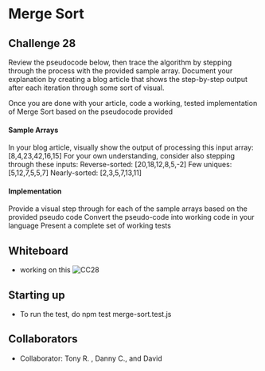 # Merge Sort

## Challenge 28

Review the pseudocode below, then trace the algorithm by stepping through the process with the provided sample array. Document your explanation by creating a blog article that shows the step-by-step output after each iteration through some sort of visual.

Once you are done with your article, code a working, tested implementation of Merge Sort based on the pseudocode provided

#### Sample Arrays

In your blog article, visually show the output of processing this input array:
[8,4,23,42,16,15]
For your own understanding, consider also stepping through these inputs:
Reverse-sorted: [20,18,12,8,5,-2]
Few uniques: [5,12,7,5,5,7]
Nearly-sorted: [2,3,5,7,13,11]

#### Implementation

Provide a visual step through for each of the sample arrays based on the provided pseudo code
Convert the pseudo-code into working code in your language
Present a complete set of working tests

## Whiteboard

- working on this
  ![CC28]()

## Starting up

- To run the test, do npm test merge-sort.test.js

## Collaborators

- Collaborator: Tony R. , Danny C., and David
